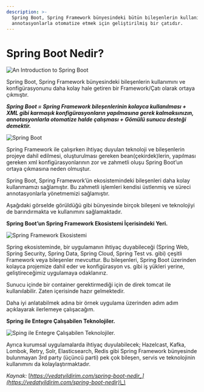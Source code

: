 ```yaml
---
description: >-
  Spring Boot, Spring Framework bünyesindeki bütün bileşenlerin kullanımını
  annotasyonlarla otomatize etmek için geliştirilmiş bir çatıdır.
---
```


# Spring Boot Nedir?

![An Introduction to Spring Boot](https://lh5.googleusercontent.com/2S4u9eGh6Fcc6xgfi5gTs_WUcX0iMx6qmX3CqUCKUWAEAaLIp2Qah61sm8YFAH56fx4XU9ZFlG8HEOJlzQq40d4sQkjKYLmz3SpoNml5PGd0pAfdgGiej4GC0IeYaXupGJYYDSWA)

Spring Boot, Spring Framework bünyesindeki bileşenlerin kullanımını ve konfigürasyonunu daha kolay hale getiren bir Framework/Çatı olarak ortaya çıkmıştır.

_**Spring Boot = Spring Framework bileşenlerinin kolayca kullanılması + XML ​​gibi karmaşık konfigürasyonların yapılmasına gerek kalmaksınızın, annotasyonlarla otomatize halde çalışması + Gömülü sunucu desteği demektir.**_

![Spring Boot](https://lh6.googleusercontent.com/NDafSUUMoSpr4tbVOBLkrd06tRKl_tqKKJ_rJLbyRj0TQuiEO7Vyt1NS5zG1mWgsTVWzXYwtOlcIfEut9rJG5rQBprh14xVtf33ydh6H2dQcqdVsbHCagxULPRe7y0SJ-ONdG8xW)

Spring Framework ile çalışırken ihtiyaç duyulan teknoloji ve bileşenlerin projeye dahil edilmesi, oluşturulması gereken bean\(çekirdek\)lerin, yapılması gereken xml konfigürasyonlarının zor ve zahmetli oluşu Spring Boot’un ortaya çıkmasına neden olmuştur.  

Spring Boot, Spring Framework’ün ekosistemindeki bileşenleri daha kolay kullanmamızı sağlamıştır. Bu zahmetli işlemleri kendisi üstlenmiş ve süreci annotasyonlarla yönetmemizi sağlamıştır. 

Aşağıdaki görselde görüldüğü gibi bünyesinde birçok bileşeni ve teknolojiyi de barındırmakta ve kullanımını sağlamaktadır.

**Spring Boot’un Spring Framework Ekosistemi İçerisindeki Yeri.**

![Spring Framework Ekosistemi](https://lh4.googleusercontent.com/vZa9Zfhym6X8o4YNmhxRMpU0s96zRY0KJA0MWeVU3pdozp_G0F-tPy1szB6jhPRE9xI1WtYZ87gOFh2FV-gLsTVu6dG1Cn4ZbCZcuEe3JaL_e4lxz4GFdWctCKVNuN9-ozYN0ZSp)

Spring ekosisteminde, bir uygulamanın ihtiyaç duyabileceği \(Spring Web, Spring Security, Spring Data, Spring Cloud, Spring Test vs. gibi\) çeşitli Framework veya bileşenler mevcuttur. Bu bileşenleri, Spring Boot üzerinden kolayca projemize dahil eder ve konfigürasyon vs. gibi iş yükleri yerine, geliştireceğimiz uygulamaya odaklanırız.

Sunucu içinde bir container gerektirmediği için de direk tomcat ile kullanılabilir. Zaten içerisinde hazır gelmektedir.

Daha iyi anlatabilmek adına bir örnek uygulama üzerinden adım adım açıklayarak ilerlemeye çalışacağım. 

**Spring ile Entegre Çalışabilen Teknolojiler.**

![Sping ile Entegre &#xC7;al&#x131;&#x15F;abilen Teknolojiler.](https://lh3.googleusercontent.com/9Y8OZ5NunmA_eg6ENqwhh6nXVkjamT8zGSNBwlRplfnF5Z1c0ydsfK_Sy34WVymvsGU0hp_-OUhPSoc7gVszzvDbmdXNygZFSNCP3y-snMDMrt0ufJKuz56QCXSN5bxGqDofxc6g)

Ayrıca kurumsal uygulamalarda ihtiyaç duyulabilecek; Hazelcast, Kafka, Lombok, Retry, Solr, Elasticsearch, Redis gibi Spring Framework bünyesinde bulunmayan 3rd party \(üçüncü parti\) pek çok bileşen, servis ve teknolojinin kullanımını da kolaylaştırmaktadır.‌

_Kaynak:_ [_https://vedatyildirim.com/spring-boot-nedir_](https://vedatyildirim.com/spring-boot-nedir)\_\_

